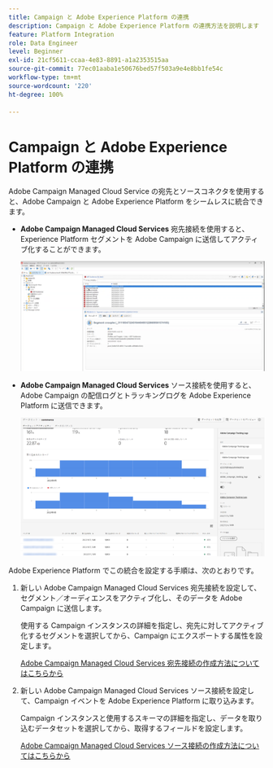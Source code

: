 ```yaml
---
title: Campaign と Adobe Experience Platform の連携
description: Campaign と Adobe Experience Platform の連携方法を説明します
feature: Platform Integration
role: Data Engineer
level: Beginner
exl-id: 21cf5611-ccaa-4e83-8891-a1a2353515aa
source-git-commit: 77ec01aaba1e50676bed57f503a9e4e8bb1fe54c
workflow-type: tm+mt
source-wordcount: '220'
ht-degree: 100%

---
```


# Campaign と Adobe Experience Platform の連携

Adobe Campaign Managed Cloud Service の宛先とソースコネクタを使用すると、Adobe Campaign と Adobe Experience Platform をシームレスに統合できます。

* **Adobe Campaign Managed Cloud Services** 宛先接続を使用すると、Experience Platform セグメントを Adobe Campaign に送信してアクティブ化することができます。

   ![](assets/aep-destination.png)

* **Adobe Campaign Managed Cloud Services** ソース接続を使用すると、Adobe Campaign の配信ログとトラッキングログを Adobe Experience Platform に送信できます。

   ![](assets/aep-logs.png)

Adobe Experience Platform でこの統合を設定する手順は、次のとおりです。

1. 新しい Adobe Campaign Managed Cloud Services 宛先接続を設定して、セグメント／オーディエンスをアクティブ化し、そのデータを Adobe Campaign に送信します。

   使用する Campaign インスタンスの詳細を指定し、宛先に対してアクティブ化するセグメントを選択してから、Campaign にエクスポートする属性を設定します。

   [Adobe Campaign Managed Cloud Services 宛先接続の作成方法についてはこちらから](https://www.adobe.com/go/destinations-adobe-campaign-managed-cloud-services-en)

1. 新しい Adobe Campaign Managed Cloud Services ソース接続を設定して、Campaign イベントを Adobe Experience Platform に取り込みます。

   Campaign インスタンスと使用するスキーマの詳細を指定し、データを取り込むデータセットを選択してから、取得するフィールドを設定します。

   [Adobe Campaign Managed Cloud Services ソース接続の作成方法についてはこちらから](https://www.adobe.com/go/sources-campaign-ui-en)
